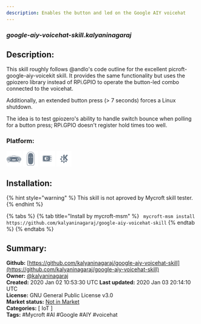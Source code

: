 ```yaml
---
description: Enables the button and led on the Google AIY voicehat
---
```


### _google-aiy-voicehat-skill.kalyaninagaraj_  
## Description:  
This skill roughly follows @andlo's code outline for the
excellent picroft-google-aiy-voicekit skill. It provides
the same functionality but uses the gpiozero library
instead of RPi.GPIO to operate the button-led combo
connected to the voicehat.

Additionally, an extended button press
(> 7 seconds) forces a Linux shutdown.

The idea is to test gpiozero's ability to handle switch
bounce when polling for a button press; RPi.GPIO doesn't
register hold times too well.  
  
  
### Platform:  
 ![Mark I](../.gitbook/assets/mark-1-icon.png)  ![Mark II](../.gitbook/assets/mark-2-icon.png)  ![Picroft](../.gitbook/assets/picroft-icon.png)  ![plasmoid](../.gitbook/assets/kde.png)   
## Installation:  
{% hint style="warning" %}
This skill is not aproved by Mycroft skill tester.
{% endhint %}
    
{% tabs %}
{% tab title="Install by mycroft-msm" %}
``` mycroft-msm install https://github.com/kalyaninagaraj/google-aiy-voicehat-skill```
{% endtab %}
  {% endtabs %}
    
## Summary:  
**Github:** [https://github.com/kalyaninagaraj/google-aiy-voicehat-skill](https://github.com/kalyaninagaraj/google-aiy-voicehat-skill)  
**Owner:** [@kalyaninagaraj](https://github.com/kalyaninagaraj)  
**Created:** 2020 Jan 02 10:53:30 UTC  **Last updated:** 2020 Jan 03 20:14:10 UTC  
**License:** GNU General Public License v3.0  
**Market status:** [Not in Market](https://market.mycroft.ai/skill/)  
**Categories:** [ IoT ]   
**Tags:** \#Mycroft \#AI \#Google \#AIY \#voicehat   
